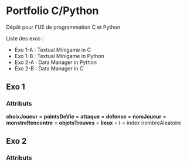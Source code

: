 # Portfolio C/Python
Dépôt pour l'UE de programmation C et Python

Liste des exos :
* Exo 1-A : Textual Minigame in C
* Exo 1-B : Textual Minigame in Python
* Exo 2-A : Data Manager in Python
* Exo 2-B : Data Manager in C

## Exo 1
### Attributs
**choixJoueur** =
**pointsDeVie** =
**attaque** =
**defense** =
**nomJoueur** =
**monstreRencontre** =
**objetsTrouves** =
**lieux** =
**i** = index
    nombreAleatoire
    
## Exo 2
### Attributs
